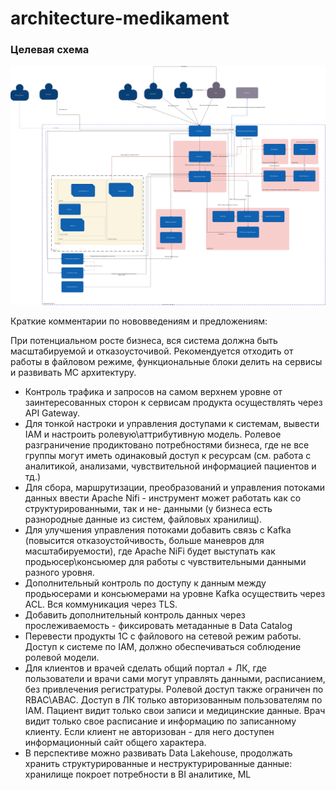 # architecture-medikament

### Целевая схема

![](./c4_TO-BE.drawio.svg)


Краткие комментарии по нововведениям и предложениям:

При потенциальном росте бизнеса, вся система должна быть масштабируемой и отказоусточивой. Рекомендуется отходить от работы в файловом режиме, функциональные блоки делить на сервисы и развивать МС архитектуру.

- Контроль трафика и запросов на самом верхнем уровне от заинтересованных сторон к сервисам продукта осуществлять через API Gateway.
- Для тонкой настроки и управления доступами к системам, вывести IAM и настроить ролевую\аттрибутивную модель. Ролевое разграничение продиктовано потребностями бизнеса, где не все группы могут иметь одинаковый доступ к ресурсам (см. работа с аналитикой, анализами, чувствительной информацией пациентов и тд.)
- Для сбора, маршрутизации, преобразований и управления потоками данных ввести Apache Nifi - инструмент может работать как со структурированными, так и не- данными (у бизнеса есть разнородные данные из систем, файловых хранилищ).
- Для улучшения управления потоками добавить связь с Kafka (повысится отказоустойчивость, больше маневров для масштабируемости), где Apache NiFi будет выступать как продьюсер\консьюмер для работы с чувствительными данными разного уровня.
- Дополнительный контроль по доступу к данным между продьюсерами и консьюмерами на уровне Kafka осуществить через ACL. Вся коммуникация через TLS.
- Добавить дополнительный контроль данных через прослеживаемость - фиксировать метаданные в Data Catalog
- Перевести продукты 1С с файлового на сетевой режим работы. Доступ к системе по IAM, должно обеспечиваться соблюдение ролевой модели.
- Для клиентов и врачей сделать общий портал + ЛК, где пользователи и врачи сами могут управлять данными, расписанием, без привлечения регистратуры. Ролевой доступ также ограничен по RBAC\ABAC. Доступ в ЛК только авторизованным пользователям по IAM. Пациент видит только свои записи и медицинские данные. Врач видит только свое расписание и информацию по записанному клиенту. Если клиент не авторизован - для него доступен информационный сайт общего характера.
- В перспективе можно развивать Data Lakehouse, продолжать хранить структурированные и неструктурированные данные: хранилище покроет потребности в BI аналитике, ML